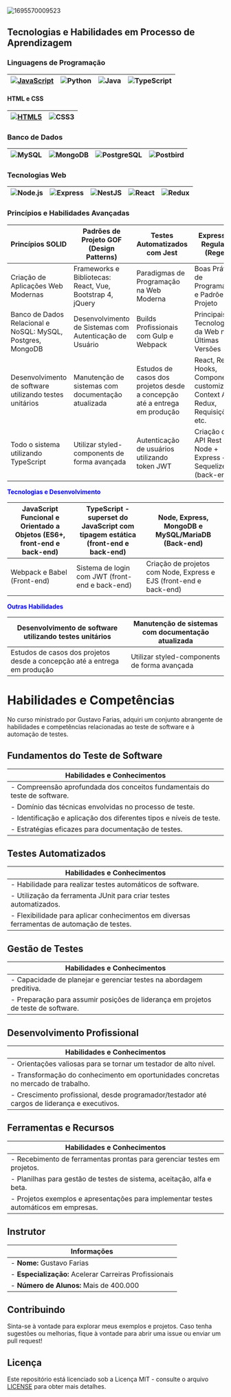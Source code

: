 ![1695570009523](https://github.com/Mertonlucas/SiteJur-dico/assets/126838077/b3586167-b929-45ea-9262-3949d71f82e5)



## Tecnologias e Habilidades em Processo de Aprendizagem

### Linguagens de Programação

| <a href="https://github.com/Mertonlucas/FUNDAMENTOS-JS" target="_blank"><img src="https://img.shields.io/badge/JavaScript-%23F7DF1E?logo=javascript&logoColor=black&style=for-the-badge&labelColor=F7DF1E&scale=0.8" alt="JavaScript"></a> | <img src="https://img.shields.io/badge/Python-%233776AB?logo=python&logoColor=white&style=for-the-badge&labelColor=3776AB&scale=0.8" alt="Python"> | <img src="https://img.shields.io/badge/Java-%23ED8B00?logo=java&logoColor=white&style=for-the-badge&labelColor=ED8B00&scale=0.8" alt="Java"> | <img src="https://img.shields.io/badge/TypeScript-%233178C6?logo=typescript&logoColor=white&style=for-the-badge&labelColor=3178C6&scale=0.8" alt="TypeScript"> |
| --- | --- | --- | --- |

#### HTML e CSS

| <a href="https://github.com/Mertonlucas/FUNDAMENTOS.HTML" target="_blank"><img src="https://img.shields.io/badge/HTML5-%23E34F26?logo=html5&logoColor=white&style=for-the-badge&labelColor=E34F26&scale=0.8" alt="HTML5"></a> | <img src="https://img.shields.io/badge/CSS3-%231572B6?logo=css3&logoColor=white&style=for-the-badge&labelColor=1572B6&scale=0.8" alt="CSS3"> |
| --- | --- |

### Banco de Dados

| <img src="https://img.shields.io/badge/MySQL-%234479A1?logo=mysql&logoColor=white&style=for-the-badge&labelColor=4479A1&scale=0.8" alt="MySQL"> | <img src="https://img.shields.io/badge/MongoDB-%2347A248?logo=mongodb&logoColor=white&style=for-the-badge&labelColor=47A248&scale=0.8" alt="MongoDB"> | <img src="https://img.shields.io/badge/PostgreSQL-%23336791?logo=postgresql&logoColor=white&style=for-the-badge&labelColor=336791&scale=0.8" alt="PostgreSQL"> | <img src="https://img.shields.io/badge/Postbird-%23336791?logo=postbird&logoColor=white&style=for-the-badge&labelColor=336791&scale=0.8" alt="Postbird"> |
| --- | --- | --- | --- |

### Tecnologias Web

| <img src="https://img.shields.io/badge/Node.js-%23339933?logo=node.js&logoColor=white&style=for-the-badge&labelColor=339933&scale=0.8" alt="Node.js"> | <img src="https://img.shields.io/badge/Express-%23000000?logo=express&logoColor=white&style=for-the-badge&labelColor=000000&scale=0.8" alt="Express"> | <img src="https://img.shields.io/badge/NestJS-%23E0234E?logo=nestjs&logoColor=white&style=for-the-badge&labelColor=E0234E&scale=0.8" alt="NestJS"> | <img src="https://img.shields.io/badge/React-%2361DAFB?logo=react&logoColor=black&style=for-the-badge&labelColor=61DAFB&scale=0.8" alt="React"> | <img src="https://img.shields.io/badge/Redux-%23764ABC?logo=redux&logoColor=white&style=for-the-badge&labelColor=764ABC&scale=0.8" alt="Redux"> |
| --- | --- | --- | --- | --- |



### Princípios e Habilidades Avançadas

| Princípios SOLID | Padrões de Projeto GOF (Design Patterns) | Testes Automatizados com Jest | Expressões Regulares (Regex) | Sistema de Autenticação com Session e JWT |
| --- | --- | --- | --- | --- |
| Criação de Aplicações Web Modernas | Frameworks e Bibliotecas: React, Vue, Bootstrap 4, jQuery | Paradigmas de Programação na Web Moderna | Boas Práticas de Programação e Padrões de Projeto | Desenvolvimento Fullstack: Frontend e Backend |
| Banco de Dados Relacional e NoSQL: MySQL, Postgres, MongoDB | Desenvolvimento de Sistemas com Autenticação de Usuário | Builds Profissionais com Gulp e Webpack | Principais Tecnologias da Web nas Últimas Versões | Desenvolvimento de Aplicações com Angular 9 |
| Desenvolvimento de software utilizando testes unitários | Manutenção de sistemas com documentação atualizada | Estudos de casos dos projetos desde a concepção até a entrega em produção | React, React Hooks, Componentes customizados, Context API, Redux, Requisições e etc. | Testes unitários utilizando TDD (Desenvolvimento Orientado a Testes) |
| Todo o sistema utilizando TypeScript | Utilizar styled-components de forma avançada | Autenticação de usuários utilizando token JWT | Criação de API Rest com Node + Express + Sequelize (back-end) | Sistema de login com session (front-end e back-end) |


<font color="blue">**Tecnologias e Desenvolvimento**</font>

| JavaScript Funcional e Orientado a Objetos (ES6+, front-end e back-end) | TypeScript - superset do JavaScript com tipagem estática (front-end e back-end) | Node, Express, MongoDB e MySQL/MariaDB (Back-end) |
| --- | --- | --- |
| Webpack e Babel (Front-end) | Sistema de login com JWT (front-end e back-end) | Criação de projetos com Node, Express e EJS (front-end e back-end) | Configuração de um servidor Linux para Deploy (Ubuntu Server) | Configurações de segurança para o servidor (SSH e TLS - Https) | Utilização de noSQL com mongoose (MongoDB) | Utilização de SQL com sequelize (MySQL e MariaDB) | React JS com React Hooks + Redux com Redux Saga (front-end) | Princípios da programação orientada a objetos | Testes automatizados com o Jest | Expressões Regulares | Padrões de projeto GOF - Design Pattern | NestJS + Strapi + PostgreSQL (com CSR, SSR, SSG e ISR) | HTML5 e CSS3 | 

<font color="blue">**Outras Habilidades**</font>

| Desenvolvimento de software utilizando testes unitários | Manutenção de sistemas com documentação atualizada |
| --- | --- |
| Estudos de casos dos projetos desde a concepção até a entrega em produção | Utilizar styled-components de forma avançada |

# Habilidades e Competências

No curso ministrado por Gustavo Farias, adquiri um conjunto abrangente de habilidades e competências relacionadas ao teste de software e à automação de testes.

## Fundamentos do Teste de Software

| Habilidades e Conhecimentos |
| --- |
| - Compreensão aprofundada dos conceitos fundamentais do teste de software. |
| - Domínio das técnicas envolvidas no processo de teste. |
| - Identificação e aplicação dos diferentes tipos e níveis de teste. |
| - Estratégias eficazes para documentação de testes. |

## Testes Automatizados

| Habilidades e Conhecimentos |
| --- |
| - Habilidade para realizar testes automáticos de software. |
| - Utilização da ferramenta JUnit para criar testes automatizados. |
| - Flexibilidade para aplicar conhecimentos em diversas ferramentas de automação de testes. |

## Gestão de Testes

| Habilidades e Conhecimentos |
| --- |
| - Capacidade de planejar e gerenciar testes na abordagem preditiva. |
| - Preparação para assumir posições de liderança em projetos de teste de software. |

## Desenvolvimento Profissional

| Habilidades e Conhecimentos |
| --- |
| - Orientações valiosas para se tornar um testador de alto nível. |
| - Transformação do conhecimento em oportunidades concretas no mercado de trabalho. |
| - Crescimento profissional, desde programador/testador até cargos de liderança e executivos. |

## Ferramentas e Recursos

| Habilidades e Conhecimentos |
| --- |
| - Recebimento de ferramentas prontas para gerenciar testes em projetos. |
| - Planilhas para gestão de testes de sistema, aceitação, alfa e beta. |
| - Projetos exemplos e apresentações para implementar testes automáticos em empresas. |

## Instrutor

| Informações |
| --- |
| - **Nome:** Gustavo Farias |
| - **Especialização:** Acelerar Carreiras Profissionais |
| - **Número de Alunos:** Mais de 400.000 |


## Contribuindo

Sinta-se à vontade para explorar meus exemplos e projetos. Caso tenha sugestões ou melhorias, fique à vontade para abrir uma issue ou enviar um pull request!

## Licença

Este repositório está licenciado sob a Licença MIT - consulte o arquivo [LICENSE](LICENSE) para obter mais detalhes.
